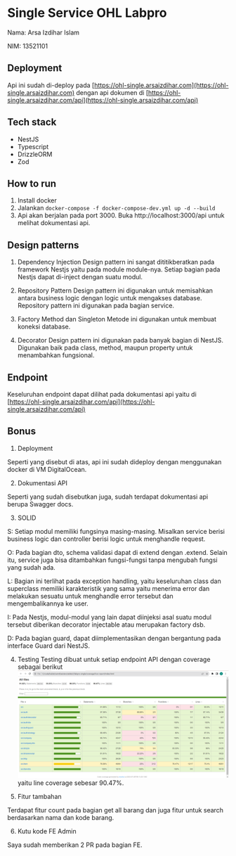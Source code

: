 # Single Service OHL Labpro

Nama: Arsa Izdihar Islam

NIM: 13521101

## Deployment
Api ini sudah di-deploy pada [https://ohl-single.arsaizdihar.com](https://ohl-single.arsaizdihar.com) dengan api dokumen di [https://ohl-single.arsaizdihar.com/api](https://ohl-single.arsaizdihar.com/api)

## Tech stack
- NestJS
- Typescript
- DrizzleORM
- Zod

## How to run

1. Install docker
2. Jalankan `docker-compose -f docker-compose-dev.yml up -d --build`
3. Api akan berjalan pada port 3000. Buka http://localhost:3000/api untuk melihat dokumentasi api.

## Design patterns

1. Dependency Injection
Design pattern ini sangat dititikberatkan pada framework Nestjs yaitu pada module module-nya. Setiap bagian pada Nestjs dapat di-inject dengan suatu modul.

2. Repository Pattern
Design pattern ini digunakan untuk memisahkan antara business logic dengan logic untuk mengakses database. Repository pattern ini digunakan pada bagian service.

3. Factory Method dan Singleton
Metode ini digunakan untuk membuat koneksi database.

4. Decorator
Design pattern ini digunakan pada banyak bagian di NestJS. Digunakan baik pada class, method, maupun property untuk menambahkan fungsional.

## Endpoint
Keseluruhan endpoint dapat dilihat pada dokumentasi api yaitu di [https://ohl-single.arsaizdihar.com/api](https://ohl-single.arsaizdihar.com/api)

## Bonus
1. Deployment
  
Seperti yang disebut di atas, api ini sudah dideploy dengan menggunakan docker di VM DigitalOcean.

2. Dokumentasi API

Seperti yang sudah disebutkan juga, sudah terdapat dokumentasi api berupa Swagger docs.

3. SOLID
  
S: Setiap modul memiliki fungsinya masing-masing. Misalkan service berisi business logic dan controller berisi logic untuk menghandle request.

O: Pada bagian dto, schema validasi dapat di extend dengan .extend. Selain itu, service juga bisa ditambahkan fungsi-fungsi tanpa mengubah fungsi yang sudah ada.

L: Bagian ini terlihat pada exception handling, yaitu keseluruhan class dan superclass memiliki karakteristik yang sama yaitu menerima error dan melakukan sesuatu untuk menghandle error tersebut dan mengembalikannya ke user.

I: Pada Nestjs, modul-modul yang lain dapat diinjeksi asal suatu modul tersebut diberikan decorator injectable atau merupakan factory dsb.

D: Pada bagian guard, dapat diimplementasikan dengan bergantung pada interface Guard dari NestJS.

4. Testing
Testing dibuat untuk setiap endpoint API dengan coverage sebagai berikut ![Coverage](./img/coverage.png) yaitu line coverage sebesar 90.47%.

5. Fitur tambahan

Terdapat fitur count pada bagian get all barang dan juga fitur untuk search berdasarkan nama dan kode barang.

6. Kutu kode FE Admin

Saya sudah memberikan 2 PR pada bagian FE.
